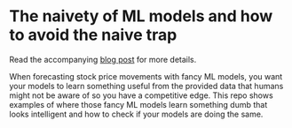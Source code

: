 # The naivety of ML models and how to avoid the naive trap

Read the accompanying [blog post](https://medium.com/@ruankie/on-the-naivety-of-ml-models-and-how-to-avoid-the-naive-trap-aca90f5924e0) for more details.

When forecasting stock price movements with fancy ML models, you want your models to learn something useful from the provided data that humans might not be aware of so you have a competitive edge. This repo shows examples of where those fancy ML models learn something dumb that looks intelligent and how to check if your models are doing the same.
